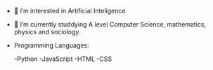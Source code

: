 - 👀 I’m interested in Artificial Inteligence
- 🌱 I’m currently studdying A level Computer Science, mathematics, physics and sociology.

- Programming Languages:

  -Python
  -JavaScript
  -HTML
  -CSS
<!---
justinb71/justinb71 is a ✨ special ✨ repository because its `README.md` (this file) appears on your GitHub profile.
You can click the Preview link to take a look at your changes.
--->
